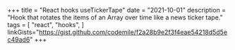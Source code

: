 +++
title = "React hooks useTickerTape"
date = "2021-10-01"
description = "Hook that rotates the items of an Array over time like a news ticker tape."
tags = [
    "react",
    "hooks",
]
linkGists="https://gist.github.com/codemile/f2a28b9e2f3f4eae54218d5d5ec49ad6"
+++
